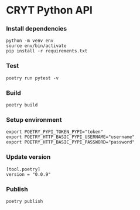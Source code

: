 # CRYT Python API

### Install dependencies
```
python -m venv env
source env/bin/activate
pip install -r requirements.txt
```

### Test
```
poetry run pytest -v
```

### Build
```
poetry build
```

### Setup environment
```
export POETRY_PYPI_TOKEN_PYPI="token"
export POETRY_HTTP_BASIC_PYPI_USERNAME="username"
export POETRY_HTTP_BASIC_PYPI_PASSWORD="password"
```

### Update version
```
[tool.poetry]
version = "0.0.9"
```

### Publish
```
poetry publish
```

